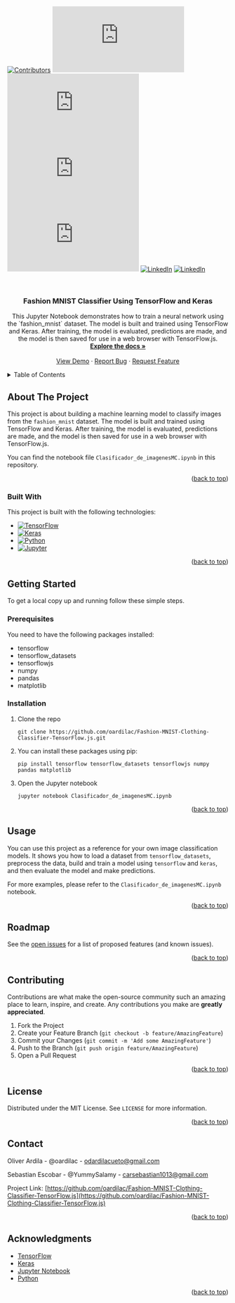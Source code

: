 <a name="readme-top"></a>
[![Contributors](https://shields.io/badge/Contributors-2-green)](https://github.com/oardilac/Fashion-MNIST-Clothing-Classifier-TensorFlow.js/graphs/contributors)
[![Forks](https://img.shields.io/github/forks/oardilac/Fashion-MNIST-Clothing-Classifier-TensorFlow.js)](https://github.com/oardilac/Fashion-MNIST-Clothing-Classifier-TensorFlow.js/network/members)
[![Stargazers](https://img.shields.io/github/stars/oardilac/Fashion-MNIST-Clothing-Classifier-TensorFlow.js)](https://github.com/oardilac/Fashion-MNIST-Clothing-Classifier-TensorFlow.js/stargazers)
[![Issues](https://img.shields.io/github/issues/oardilac/Fashion-MNIST-Clothing-Classifier-TensorFlow.js)](https://github.com/oardilac/Fashion-MNIST-Clothing-Classifier-TensorFlow.js/issues)
[![MIT License](https://img.shields.io/github/license/oardilac/Fashion-MNIST-Clothing-Classifier-TensorFlow.js)](https://github.com/oardilac/Fashion-MNIST-Clothing-Classifier-TensorFlow.js/blob/main/LICENSE)
[![LinkedIn](https://img.shields.io/badge/-LinkedIn-black.svg?style=flat-square&logo=linkedin&colorB=555)](https://www.linkedin.com/in/oardilac/)
[![LinkedIn](https://img.shields.io/badge/-LinkedIn-black.svg?style=flat-square&logo=linkedin&colorB=555)](https://www.linkedin.com/in/sebastian-escobar-55b5b9256/)

<br />
<h3 align="center">Fashion MNIST Classifier Using TensorFlow and Keras</h3>

  <p align="center">
    This Jupyter Notebook demonstrates how to train a neural network using the `fashion_mnist` dataset. The model is built and trained using TensorFlow and Keras. After training, the model is evaluated, predictions are made, and the model is then saved for use in a web browser with TensorFlow.js.
    <br />
    <a href="https://github.com/oardilac/Fashion-MNIST-Clothing-Classifier-TensorFlow.js/"><strong>Explore the docs »</strong></a>
    <br />
    <br />
    <a href="https://github.com/oardilac/Fashion-MNIST-Clothing-Classifier-TensorFlow.js/">View Demo</a>
    ·
    <a href="https://github.com/oardilac/Fashion-MNIST-Clothing-Classifier-TensorFlow.js/issues">Report Bug</a>
    ·
    <a href="https://github.com/oardilac/Fashion-MNIST-Clothing-Classifier-TensorFlow.js/issues">Request Feature</a>
  </p>
</div>


<!-- TABLE OF CONTENTS -->
<details>
  <summary>Table of Contents</summary>
  <ol>
    <li>
      <a href="#about-the-project">About The Project</a>
      <ul>
        <li><a href="#built-with">Built With</a></li>
      </ul>
    </li>
    <li>
      <a href="#getting-started">Getting Started</a>
      <ul>
        <li><a href="#prerequisites">Prerequisites</a></li>
        <li><a href="#installation">Installation</a></li>
      </ul>
    </li>
    <li><a href="#usage">Usage</a></li>
    <li><a href="#roadmap">Roadmap</a></li>
    <li><a href="#contributing">Contributing</a></li>
    <li><a href="#license">License</a></li>
    <li><a href="#contact">Contact</a></li>
    <li><a href="#acknowledgments">Acknowledgments</a></li>
  </ol>
</details>



<!-- ABOUT THE PROJECT -->
## About The Project

This project is about building a machine learning model to classify images from the `fashion_mnist` dataset. The model is built and trained using TensorFlow and Keras. After training, the model is evaluated, predictions are made, and the model is then saved for use in a web browser with TensorFlow.js.

You can find the notebook file `Clasificador_de_imagenesMC.ipynb` in this repository.

<p align="right">(<a href="#readme-top">back to top</a>)</p>

### Built With

This project is built with the following technologies:

* [![TensorFlow](https://img.shields.io/badge/TensorFlow-%23FF6F00?style=for-the-badge&logo=TensorFlow&logoColor=white)](https://github.com/oardilac/Fashion-MNIST-Clothing-Classifier-TensorFlow.js)
* [![Keras](https://img.shields.io/badge/Keras-%23D00000?style=for-the-badge&logo=Keras&logoColor=white)](https://github.com/oardilac/Fashion-MNIST-Clothing-Classifier-TensorFlow.js)
* [![Python](https://img.shields.io/badge/Python-%233776AB?style=for-the-badge&logo=Python&logoColor=white)](https://github.com/oardilac/Fashion-MNIST-Clothing-Classifier-TensorFlow.js)
* [![Jupyter](https://img.shields.io/badge/Jupyter-%23F37626?style=for-the-badge&logo=Jupyter&logoColor=white)](https://github.com/oardilac/Fashion-MNIST-Clothing-Classifier-TensorFlow.js)

<p align="right">(<a href="#readme-top">back to top</a>)</p>

<!-- GETTING STARTED -->
## Getting Started

To get a local copy up and running follow these simple steps.

### Prerequisites

You need to have the following packages installed:

* tensorflow
* tensorflow_datasets
* tensorflowjs
* numpy
* pandas
* matplotlib


### Installation

1. Clone the repo

    ```
    git clone https://github.com/oardilac/Fashion-MNIST-Clothing-Classifier-TensorFlow.js.git
    ```

2. You can install these packages using pip:

    ```
    pip install tensorflow tensorflow_datasets tensorflowjs numpy pandas matplotlib
    ```

3. Open the Jupyter notebook
    ```
    jupyter notebook Clasificador_de_imagenesMC.ipynb
    ```

<p align="right">(<a href="#readme-top">back to top</a>)</p>

<!-- USAGE EXAMPLES -->
## Usage

You can use this project as a reference for your own image classification models. It shows you how to load a dataset from `tensorflow_datasets`, preprocess the data, build and train a model using `tensorflow` and `keras`, and then evaluate the model and make predictions.

For more examples, please refer to the `Clasificador_de_imagenesMC.ipynb` notebook.

<p align="right">(<a href="#readme-top">back to top</a>)</p>


<!-- ROADMAP -->
## Roadmap
See the [open issues](https://github.com/oardilac/Fashion-MNIST-Clothing-Classifier-TensorFlow.js/issues) for a list of proposed features (and known issues).

<p align="right">(<a href="#readme-top">back to top</a>)</p>


<!-- CONTRIBUTING -->
## Contributing
Contributions are what make the open-source community such an amazing place to learn, inspire, and create. Any contributions you make are **greatly appreciated**.

1. Fork the Project
2. Create your Feature Branch (`git checkout -b feature/AmazingFeature`)
3. Commit your Changes (`git commit -m 'Add some AmazingFeature'`)
4. Push to the Branch (`git push origin feature/AmazingFeature`)
5. Open a Pull Request

<p align="right">(<a href="#readme-top">back to top</a>)</p>

<!-- LICENSE -->
## License
Distributed under the MIT License. See `LICENSE` for more information.

<p align="right">(<a href="#readme-top">back to top</a>)</p>


<!-- CONTACT -->
## Contact

Oliver Ardila - @oardilac - odardilacueto@gmail.com

Sebastian Escobar - @YummySalamy - carsebastian1013@gmail.com

Project Link: [https://github.com/oardilac/Fashion-MNIST-Clothing-Classifier-TensorFlow.js](https://github.com/oardilac/Fashion-MNIST-Clothing-Classifier-TensorFlow.js)

<p align="right">(<a href="#readme-top">back to top</a>)</p>

<!-- ACKNOWLEDGMENTS -->
## Acknowledgments
- [TensorFlow](https://www.tensorflow.org/)
- [Keras](https://keras.io/)
- [Jupyter Notebook](https://jupyter.org/)
- [Python](https://www.python.org/)

<p align="right">(<a href="#readme-top">back to top</a>)</p>
